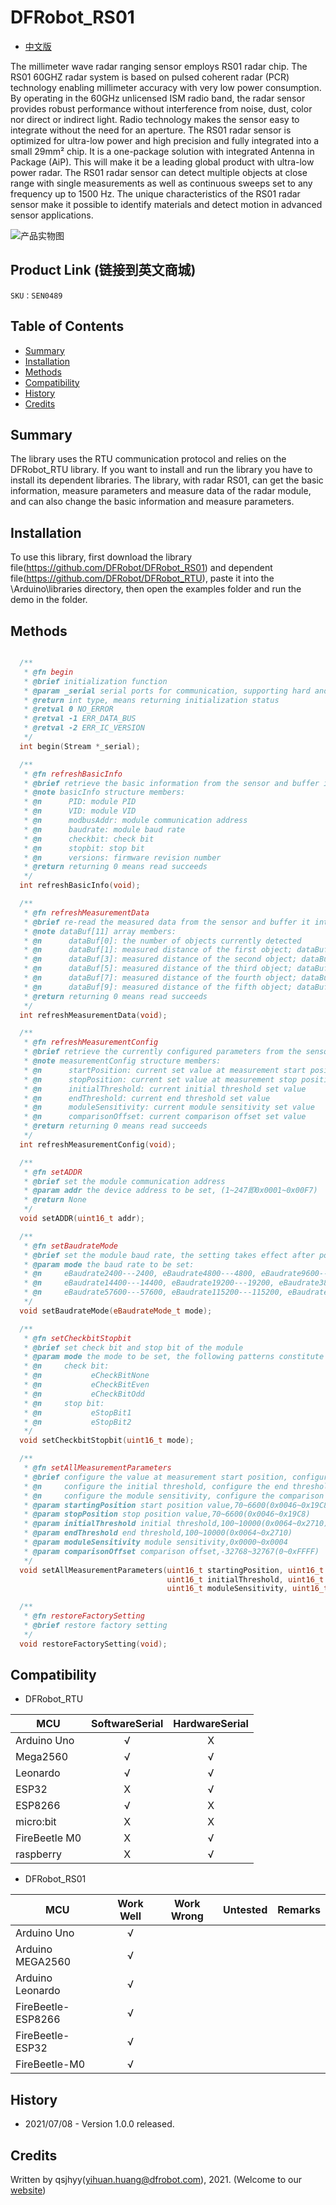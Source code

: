 # DFRobot_RS01
* [中文版](./README_CN.md)

The millimeter wave radar ranging sensor employs RS01 radar chip.
The RS01 60GHZ radar system is based on pulsed coherent radar (PCR) technology enabling millimeter accuracy with very low power consumption.
By operating in the 60GHz unlicensed ISM radio band, the radar sensor provides robust performance without interference from noise, dust, color nor direct or indirect light. Radio technology makes the sensor easy to integrate without the need for an aperture.
The RS01 radar sensor is optimized for ultra-low power and high precision and fully integrated into a small 29mm² chip. It is a one-package solution with integrated Antenna in Package (AiP). This will make it be a leading global product with ultra-low power radar.
The RS01 radar sensor can detect multiple objects at close range with single measurements as well as continuous sweeps set to any frequency up to 1500 Hz.
The unique characteristics of the RS01 radar sensor make it possible to identify materials and detect motion in advanced sensor applications.

![产品实物图](./resources/images/RS01.png)


## Product Link (链接到英文商城)
    SKU：SEN0489


## Table of Contents

* [Summary](#summary)
* [Installation](#installation)
* [Methods](#methods)
* [Compatibility](#compatibility)
* [History](#history)
* [Credits](#credits)


## Summary

The library uses the RTU communication protocol and relies on the DFRobot_RTU library. If you want to install and run the library you have to install its dependent libraries.
The library, with radar RS01, can get the basic information, measure parameters and measure data of the radar module, and can also change the basic information and measure parameters.


## Installation

To use this library, first download the library file(https://github.com/DFRobot/DFRobot_RS01) and dependent file(https://github.com/DFRobot/DFRobot_RTU), 
paste it into the \Arduino\libraries directory, then open the examples folder and run the demo in the folder.


## Methods

```C++

  /**
   * @fn begin
   * @brief initialization function
   * @param _serial serial ports for communication, supporting hard and soft serial ports
   * @return int type, means returning initialization status
   * @retval 0 NO_ERROR
   * @retval -1 ERR_DATA_BUS
   * @retval -2 ERR_IC_VERSION
   */
  int begin(Stream *_serial);

  /**
   * @fn refreshBasicInfo
   * @brief retrieve the basic information from the sensor and buffer it into basicInfo, the structure that stores information
   * @note basicInfo structure members:
   * @n      PID: module PID
   * @n      VID: module VID
   * @n      modbusAddr: module communication address
   * @n      baudrate: module baud rate
   * @n      checkbit: check bit
   * @n      stopbit: stop bit
   * @n      versions: firmware revision number
   * @return returning 0 means read succeeds
   */
  int refreshBasicInfo(void);

  /**
   * @fn refreshMeasurementData
   * @brief re-read the measured data from the sensor and buffer it into the array dataBuf[11] that stores information
   * @note dataBuf[11] array members:
   * @n      dataBuf[0]: the number of objects currently detected
   * @n      dataBuf[1]: measured distance of the first object; dataBuf[2]: measured intensity of the first object
   * @n      dataBuf[3]: measured distance of the second object; dataBuf[4]: measured intensity of the second object
   * @n      dataBuf[5]: measured distance of the third object; dataBuf[6]: measured intensity of the third object
   * @n      dataBuf[7]: measured distance of the fourth object; dataBuf[8]: measured intensity of the fourth object
   * @n      dataBuf[9]: measured distance of the fifth object; dataBuf[10]: measured intensity of the fifth object
   * @return returning 0 means read succeeds
   */
  int refreshMeasurementData(void);

  /**
   * @fn refreshMeasurementConfig
   * @brief retrieve the currently configured parameters from the sensor and buffer it into the structure measurementConfig that stores information
   * @note measurementConfig structure members:
   * @n      startPosition: current set value at measurement start position
   * @n      stopPosition: current set value at measurement stop position
   * @n      initialThreshold: current initial threshold set value
   * @n      endThreshold: current end threshold set value
   * @n      moduleSensitivity: current module sensitivity set value
   * @n      comparisonOffset: current comparison offset set value
   * @return returning 0 means read succeeds
   */
  int refreshMeasurementConfig(void);

  /**
   * @fn setADDR
   * @brief set the module communication address
   * @param addr the device address to be set, (1~247即0x0001~0x00F7)
   * @return None
   */
  void setADDR(uint16_t addr);

  /**
   * @fn setBaudrateMode
   * @brief set the module baud rate, the setting takes effect after power fail and restart
   * @param mode the baud rate to be set:
   * @n     eBaudrate2400---2400, eBaudrate4800---4800, eBaudrate9600---9600, 
   * @n     eBaudrate14400---14400, eBaudrate19200---19200, eBaudrate38400---38400, 
   * @n     eBaudrate57600---57600, eBaudrate115200---115200, eBaudrate_1000000---1000000
   */
  void setBaudrateMode(eBaudrateMode_t mode);

  /**
   * @fn setCheckbitStopbit
   * @brief set check bit and stop bit of the module
   * @param mode the mode to be set, the following patterns constitute mode::
   * @n     check bit:
   * @n           eCheckBitNone
   * @n           eCheckBitEven
   * @n           eCheckBitOdd
   * @n     stop bit:
   * @n           eStopBit1
   * @n           eStopBit2
   */
  void setCheckbitStopbit(uint16_t mode);

  /**
   * @fn setAllMeasurementParameters
   * @brief configure the value at measurement start position, configure the value at measurement stop position,
   * @n     configure the initial threshold, configure the end threshold,
   * @n     configure the module sensitivity, configure the comparison offset
   * @param startingPosition start position value,70~6600(0x0046~0x19C8)
   * @param stopPosition stop position value,70~6600(0x0046~0x19C8)
   * @param initialThreshold initial threshold,100~10000(0x0064~0x2710)
   * @param endThreshold end threshold,100~10000(0x0064~0x2710)
   * @param moduleSensitivity module sensitivity,0x0000~0x0004
   * @param comparisonOffset comparison offset,-32768~32767(0~0xFFFF)
   */
  void setAllMeasurementParameters(uint16_t startingPosition, uint16_t stopPosition,
                                   uint16_t initialThreshold, uint16_t endThreshold,
                                   uint16_t moduleSensitivity, uint16_t comparisonOffset);

  /**
   * @fn restoreFactorySetting
   * @brief restore factory setting
   */
  void restoreFactorySetting(void);

```


## Compatibility

* DFRobot_RTU

MCU                | SoftwareSerial | HardwareSerial |
------------------ | :------------: | :------------: |
Arduino Uno        |       √        |       X        |
Mega2560           |       √        |       √        |
Leonardo           |       √        |       √        |
ESP32              |       X        |       √        |
ESP8266            |       √        |       X        |
micro:bit          |       X        |       X        |
FireBeetle M0      |       X        |       √        |
raspberry          |       X        |       √        |

* DFRobot_RS01

MCU                | Work Well    | Work Wrong   |  Untested   | Remarks
------------------ | :----------: | :----------: | :---------: | :---:
Arduino Uno        |      √       |              |             |
Arduino MEGA2560   |      √       |              |             |
Arduino Leonardo   |      √       |              |             |
FireBeetle-ESP8266 |      √       |              |             |
FireBeetle-ESP32   |      √       |              |             |
FireBeetle-M0      |      √       |              |             |


## History

- 2021/07/08 - Version 1.0.0 released.


## Credits

Written by qsjhyy(yihuan.huang@dfrobot.com), 2021. (Welcome to our [website](https://www.dfrobot.com/))

